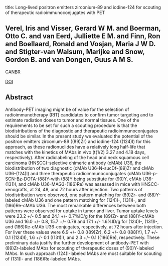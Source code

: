 title: Long-lived positron emitters zirconium-89 and iodine-124 for scouting of therapeutic radioimmunoconjugates with PET

## Verel, Iris and Visser, Gerard W M. and Boerman, Otto C. and van Eerd, Julliette E M. and Finn, Ron and Boellaard, Ronald and Vosjan, Maria J W D. and Stigter-van Walsum, Marijke and Snow, Gordon B. and van Dongen, Guus A M S.
CANBR

<a href="https://doi.org/10.1089/108497803322287745">DOI</a>

## Abstract
Antibody-PET imaging might be of value for the selection of radioimmunotherapy (RIT) candidates to confirm tumor targeting and to estimate radiation doses to tumor and normal tissues. One of the requirements to be set for such a scouting procedure is that the biodistributions of the diagnostic and therapeutic radioimmunoconjugates should be similar. In the present study we evaluated the potential of the positron emitters zirconium-89 ((89)Zr) and iodine-124 ((124)I) for this approach, as these radionuclides have a relatively long half-life that matches with the kinetics of MAbs in vivo (t(1/2) 3.27 and 4.18 days, respectively). After radiolabeling of the head and neck squamous cell carcinoma (HNSCC)-selective chimeric antibody (cMAb) U36, the biodistribution of two diagnostic (cMAb U36-N-sucDf-(89)Zr and cMAb U36-(124)I) and three therapeutic radioimmunoconjugates (cMAb U36-p-SCN-Bz-DOTA-(88)Y-with (88)Y being substitute for (90)Y, cMAb U36-(131)I, and cMAb U36-MAG3-(186)Re) was assessed in mice with HNSCC-xenografts, at 24, 48, and 72 hours after injection. Two patterns of biodistribution were observed, one pattern matching for (89)Zr- and (88)Y-labeled cMAb U36 and one pattern matching for (124)I-, (131)I-, and (186)Re-cMAb U36. The most remarkable differences between both patterns were observed for uptake in tumor and liver. Tumor uptake levels were 23.2 +/- 0.5 and 24.1 +/- 0.7%ID/g for the (89)Zr- and (88)Y-cMAb U36 and 16.0 +/- 0.8, 15.7 +/- 0.79 and 17.1 +/- 1.6%ID/g for (124)I-, (131)I-, and (186)Re-cMAb U36-conjugates, respectively, at 72 hours after injection. For liver these values were 6.9 +/- 0.8 ((89)Zr), 6.2 +/- 0.8 ((88)Y), 1.7 +/- 0.1 ((124)I), 1.6 +/- 0.1 ((131)I), and 2.3 +/- 0.1 ((186)Re), respectively. These preliminary data justify the further development of antibody-PET with (89)Zr-labeled MAbs for scouting of therapeutic doses of (90)Y-labeled MAbs. In such approach (124)I-labeled MAbs are most suitable for scouting of (131)I- and (186)Re-labeled MAbs.

